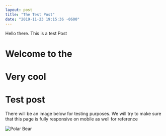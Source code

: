 ```yaml
---
layout: post
title: "The Test Post"
date: "2019-11-23 19:15:36 -0600"
---
```


Hello there. This is a test Post

# Welcome to the
# Very cool
# Test post

There will be an image below for testing purposes.
We will try to make sure that this page is fully responsive on mobile as well for reference

![Polar Bear](https://www.nwf.org/-/media/NEW-WEBSITE/Shared-Folder/Wildlife/Mammals/mammal_polar_bear_cubs_fighting_alaska_michael_henry_600x300.ashx)
